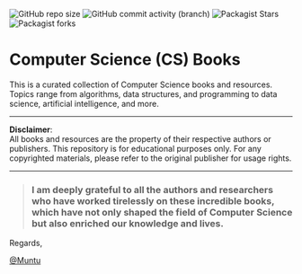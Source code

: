 ![GitHub repo size](https://img.shields.io/github/repo-size/afondiel/cs-books) ![GitHub commit activity (branch)](https://img.shields.io/github/commit-activity/t/afondiel/cs-books/main) ![Packagist Stars](https://img.shields.io/github/stars/afondiel/cs-books.svg) ![Packagist forks](https://img.shields.io/github/forks/afondiel/cs-books.svg) 

# Computer Science (CS) Books

This is a curated collection of Computer Science books and resources. Topics range from algorithms, data structures, and programming to data science, artificial intelligence, and more.

---

**Disclaimer**:  
All books and resources are the property of their respective authors or publishers. This repository is for educational purposes only. For any copyrighted materials, please refer to the original publisher for usage rights.

---


>### I am deeply grateful to all the authors and researchers who have worked tirelessly on these incredible books, which have not only shaped the field of Computer Science but also enriched our knowledge and lives. 

Regards, 

[@Muntu](https://github.com/afondiel/)


